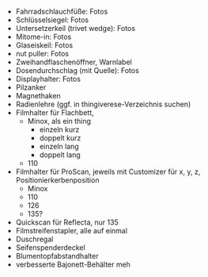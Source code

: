 * Fahrradschlauchfüße: Fotos
* Schlüsselsiegel: Fotos
* Untersetzerkeil (trivet wedge): Fotos
* Mitome-in: Fotos
* Glaseiskeil: Fotos
* nut puller: Fotos
* Zweihandflaschenöffner, Warnlabel
* Dosendurchschlag (mit Quelle): Fotos
* Displayhalter: Fotos
* Pilzanker
* Magnethaken
* Radienlehre (ggf. in thingiverese-Verzeichnis suchen)
* Filmhalter für Flachbett,
  - Minox, als ein thing
    * einzeln kurz
    * doppelt kurz
    * einzeln lang
    * doppelt lang
  - 110
* Filmhalter für ProScan, jeweils mit Customizer für x, y, z, Positionierkerbenposition
  - Minox
  - 110
  - 126
  - 135?
* Quickscan für Reflecta, nur 135
* Filmstreifenstapler, alle auf einmal
* Duschregal
* Seifenspenderdeckel
* Blumentopfabstandhalter
* verbesserte Bajonett-Behälter meh
